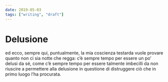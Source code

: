 ```yaml
---
date: 2019-05-03
tags: ["writing", "draft"]
---
```

# Delusione

ed ecco, sempre qui, puntualmente, la mia coscienza testarda vuole provare quanto non ci sia notte che regga: c’è sempre tempo per essere un po’ delusi da sé, come c’è sempre tempo per essere talmente imbecilli da non riuscire a permettere alla delusione in questione di distruggere ciò che in primo luogo l’ha procurata.